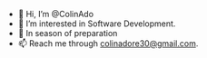 - 👋 Hi, I’m @ColinAdo
- 👀 I’m interested in Software Development.
- 💞️ In season of preparation 
- 📫 Reach me through colinadore30@gmail.com.
<!-- - 💞️ I’m looking to collaborate on ... -->
<!-- - 🌱 I’m currently learning backend & some frontend -->

<!---
ColinAdo/ColinAdo is a ✨ special ✨ repository because its `README.md` (this file) appears on your GitHub profile.
You can click the Preview link to take a look at your changes.
--->

